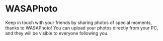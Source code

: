 # WASAPhoto
Keep in touch with your friends by sharing photos of special moments, thanks to WASAPhoto! You can
upload your photos directly from your PC, and they will be visible to everyone following you.
